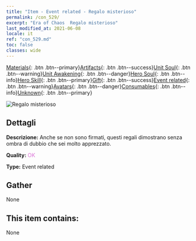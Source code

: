 ```yaml
---
title: "Item - Event related - Regalo misterioso"
permalink: /con_529/
excerpt: "Era of Chaos  Regalo misterioso"
last_modified_at: 2021-06-08
locale: it
ref: "con_529.md"
toc: false
classes: wide
---
```

 [Materials](/ItemsIT/){: .btn .btn--primary}[Artifacts](/ItemsIT/Artifacts/){: .btn .btn--success}[Unit Soul](/ItemsIT/UnitSoul/){: .btn .btn--warning}[Unit Awakening](/ItemsIT/UnitAwakening/){: .btn .btn--danger}[Hero Soul](/ItemsIT/HeroSoul/){: .btn .btn--info}[Hero Skill](/ItemsIT/HeroSkill/){: .btn .btn--primary}[Gift](/ItemsIT/Gift/){: .btn .btn--success}[Event related](/ItemsIT/Events/){: .btn .btn--warning}[Avatars](/ItemsIT/Avatars/){: .btn .btn--danger}[Consumables](/ItemsIT/Consumables/){: .btn .btn--info}[Unknown](/ItemsIT/Unknown/){: .btn .btn--primary}

 ![Regalo misterioso](/images/t/i_10015.png)

## Dettagli
 **Descrizione:** Anche se non sono firmati, questi regali dimostrano senza ombra di dubbio che sei molto apprezzato.

 **Quality:** <span style="color: #DA70D6">OK</span>

 **Type:** Event related

## Gather

  None

## This item contains:

  None

